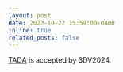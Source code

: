 ```yaml
---
layout: post
date: 2023-10-22 15:59:00-0400
inline: true
related_posts: false
---
```


[TADA](https://tada.is.tue.mpg.de/) is accepted by 3DV2024.